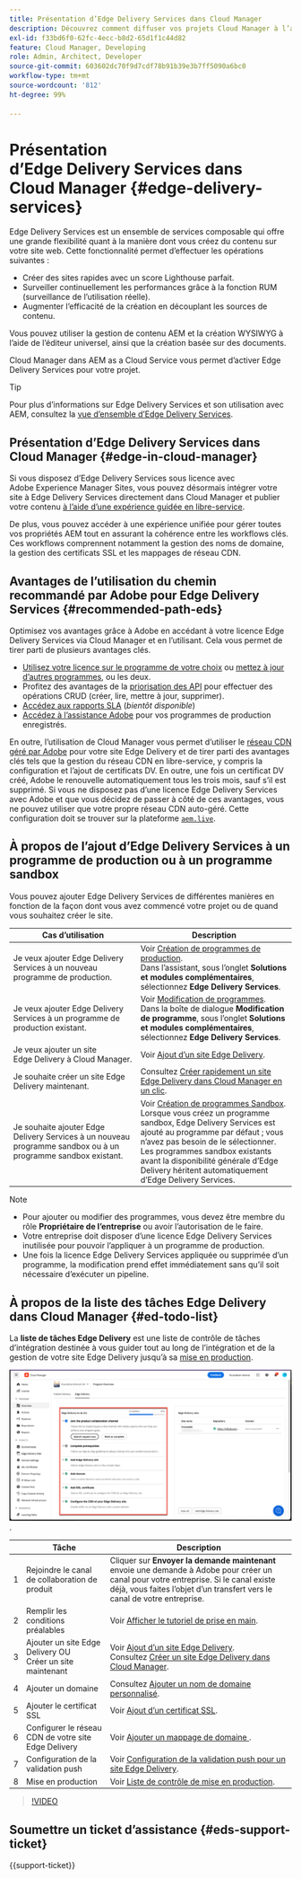 ```yaml
---
title: Présentation d’Edge Delivery Services dans Cloud Manager
description: Découvrez comment diffuser vos projets Cloud Manager à l’aide d’Edge Delivery Services.
exl-id: f33bd6f0-62fc-4ecc-b8d2-65d1f1c44d82
feature: Cloud Manager, Developing
role: Admin, Architect, Developer
source-git-commit: 603602dc70f9d7cdf78b91b39e3b7ff5090a6bc0
workflow-type: tm+mt
source-wordcount: '812'
ht-degree: 99%

---
```



# Présentation d’Edge Delivery Services dans Cloud Manager {#edge-delivery-services}

Edge Delivery Services est un ensemble de services composable qui offre une grande flexibilité quant à la manière dont vous créez du contenu sur votre site web. Cette fonctionnalité permet d’effectuer les opérations suivantes :

* Créer des sites rapides avec un score Lighthouse parfait.
* Surveiller continuellement les performances grâce à la fonction RUM (surveillance de l’utilisation réelle).
* Augmenter l’efficacité de la création en découplant les sources de contenu.

Vous pouvez utiliser la gestion de contenu AEM et la création WYSIWYG à l’aide de l’éditeur universel, ainsi que la création basée sur des documents.

Cloud Manager dans AEM as a Cloud Service vous permet d’activer Edge Delivery Services pour votre projet.

>[!TIP]
>
>Pour plus d’informations sur Edge Delivery Services et son utilisation avec AEM, consultez la [vue d’ensemble d’Edge Delivery Services](/help/edge/overview.md).

## Présentation d’Edge Delivery Services dans Cloud Manager {#edge-in-cloud-manager}

Si vous disposez d’Edge Delivery Services sous licence avec Adobe Experience Manager Sites, vous pouvez désormais intégrer votre site à Edge Delivery Services directement dans Cloud Manager et publier votre contenu [à l’aide d’une expérience guidée en libre-service](/help/implementing/cloud-manager/getting-access-to-aem-in-cloud/creating-production-programs.md).

De plus, vous pouvez accéder à une expérience unifiée pour gérer toutes vos propriétés AEM tout en assurant la cohérence entre les workflows clés. Ces workflows comprennent notamment la gestion des noms de domaine, la gestion des certificats SSL et les mappages de réseau CDN.

## Avantages de l’utilisation du chemin recommandé par Adobe pour Edge Delivery Services {#recommended-path-eds}

Optimisez vos avantages grâce à Adobe en accédant à votre licence Edge Delivery Services via Cloud Manager et en l’utilisant. Cela vous permet de tirer parti de plusieurs avantages clés.

* [Utilisez votre licence sur le programme de votre choix](/help/implementing/cloud-manager/edge-delivery/add-edge-delivery-site.md) ou [mettez à jour d’autres programmes](/help/implementing/cloud-manager/edge-delivery/manage-edge-delivery-sites.md), ou les deux.
* Profitez des avantages de la [priorisation des API](https://developer.adobe.com/experience-cloud/experience-manager-apis/) pour effectuer des opérations CRUD (créer, lire, mettre à jour, supprimer).
* [Accédez aux rapports SLA](/help/implementing/cloud-manager/sla-reporting.md) (*bientôt disponible*)
* [Accédez à l’assistance Adobe](/help/edge/overview.md#support-ticket) pour vos programmes de production enregistrés.

En outre, l’utilisation de Cloud Manager vous permet d’utiliser le [réseau CDN géré par Adobe](/help/implementing/dispatcher/cdn.md#aem-managed-cdn) pour votre site Edge Delivery et de tirer parti des avantages clés tels que la gestion du réseau CDN en libre-service, y compris la configuration et l’ajout de certificats DV. En outre, une fois un certificat DV créé, Adobe le renouvelle automatiquement tous les trois mois, sauf s’il est supprimé. Si vous ne disposez pas d’une licence Edge Delivery Services avec Adobe et que vous décidez de passer à côté de ces avantages, vous ne pouvez utiliser que votre propre réseau CDN auto-géré. Cette configuration doit se trouver sur la plateforme [`aem.live`](https://www.aem.live/docs/go-live-checklist#cdn-configuration).

## À propos de l’ajout d’Edge Delivery Services à un programme de production ou à un programme sandbox

Vous pouvez ajouter Edge Delivery Services de différentes manières en fonction de la façon dont vous avez commencé votre projet ou de quand vous souhaitez créer le site.

| Cas d’utilisation | Description |
| --- | --- |
| Je veux ajouter Edge Delivery Services à un nouveau programme de production. | Voir [Création de programmes de production](/help/implementing/cloud-manager/getting-access-to-aem-in-cloud/creating-production-programs.md).<br>Dans l’assistant, sous l’onglet **Solutions et modules complémentaires**, sélectionnez **Edge Delivery Services**. |
| Je veux ajouter Edge Delivery Services à un programme de production existant. | Voir [Modification de programmes](/help/implementing/cloud-manager/getting-access-to-aem-in-cloud/editing-programs.md).<br>Dans la boîte de dialogue **Modification de programme**, sous l’onglet **Solutions et modules complémentaires**, sélectionnez **Edge Delivery Services**. |
| Je veux ajouter un site Edge Delivery à Cloud Manager. | Voir [Ajout d’un site Edge Delivery](/help/implementing/cloud-manager/edge-delivery/add-edge-delivery-site.md). |
| Je souhaite créer un site Edge Delivery maintenant. | Consultez [Créer rapidement un site Edge Delivery dans Cloud Manager en un clic](/help/implementing/cloud-manager/edge-delivery/create-edge-delivery-site.md). |
| Je souhaite ajouter Edge Delivery Services à un nouveau programme sandbox ou à un programme sandbox existant. | Voir [Création de programmes Sandbox](/help/implementing/cloud-manager/getting-access-to-aem-in-cloud/creating-sandbox-programs.md).<br>Lorsque vous créez un programme sandbox, Edge Delivery Services est ajouté au programme par défaut ; vous n’avez pas besoin de le sélectionner.<br>Les programmes sandbox existants avant la disponibilité générale d’Edge Delivery héritent automatiquement d’Edge Delivery Services. |

>[!NOTE]
>
>* Pour ajouter ou modifier des programmes, vous devez être membre du rôle **Propriétaire de l’entreprise** ou avoir l’autorisation de le faire.
>* Votre entreprise doit disposer d’une licence Edge Delivery Services inutilisée pour pouvoir l’appliquer à un programme de production.
>* Une fois la licence Edge Delivery Services appliquée ou supprimée d’un programme, la modification prend effet immédiatement sans qu’il soit nécessaire d’exécuter un pipeline.


## À propos de la liste des tâches Edge Delivery dans Cloud Manager {#ed-todo-list}

<!-- &#x2460; for "1" inside circle -->

La **liste de tâches Edge Delivery** est une liste de contrôle de tâches d’intégration destinée à vous guider tout au long de l’intégration et de la gestion de votre site Edge Delivery jusqu’à sa [mise en production](/help/journey-onboarding/go-live-checklist.md).

![Liste de tâches de site Edge Delivery dans Cloud Manager](/help/implementing/cloud-manager/assets/cm-eds-todo-list.png).

|   | Tâche | Description |
| --- | --- | --- |
| 1 | Rejoindre le canal de collaboration de produit | Cliquer sur **Envoyer la demande maintenant** envoie une demande à Adobe pour créer un canal pour votre entreprise. Si le canal existe déjà, vous faites l’objet d’un transfert vers le canal de votre entreprise. |
| 2 | Remplir les conditions préalables | Voir [Afficher le tutoriel de prise en main](https://www.aem.live/developer/tutorial). |
| 3 | Ajouter un site Edge Delivery OU <br>Créer un site maintenant | Voir [Ajout d’un site Edge Delivery](#eds-add-site).<br>Consultez [Créer un site Edge Delivery dans Cloud Manager](/help/implementing/cloud-manager/edge-delivery/create-edge-delivery-site.md). |
| 4 | Ajouter un domaine | Consultez [Ajouter un nom de domaine personnalisé](/help/implementing/cloud-manager/custom-domain-names/add-custom-domain-name.md). |
| 5 | Ajouter le certificat SSL | Voir [Ajout d’un certificat SSL](/help/implementing/cloud-manager/managing-ssl-certifications/add-ssl-certificate.md). |
| 6 | Configurer le réseau CDN de votre site Edge Delivery | Voir [ Ajouter un mappage de domaine ](/help/implementing/cloud-manager/domain-mappings/add-domain-mapping.md). |
| 7 | Configuration de la validation push | Voir [Configuration de la validation push pour un site Edge Delivery](/help/implementing/cloud-manager/edge-delivery/cdn-setup-push-invalidation.md). |
| 8 | Mise en production | Voir [Liste de contrôle de mise en production](/help/edge/docs/go-live-checklist.md). |

>[!VIDEO](https://video.tv.adobe.com/v/3428020?learn=on)

## Soumettre un ticket d’assistance {#eds-support-ticket}

{{support-ticket}}



